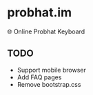 # probhat.im
:globe_with_meridians: Online Probhat Keyboard

## TODO

* Support mobile browser
* Add FAQ pages
* Remove bootstrap.css
